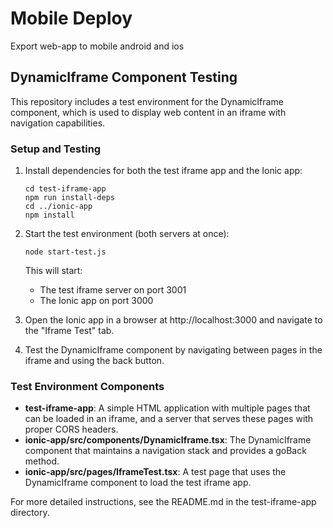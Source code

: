 # Mobile Deploy
Export web-app to mobile android and ios

## DynamicIframe Component Testing

This repository includes a test environment for the DynamicIframe component, which is used to display web content in an iframe with navigation capabilities.

### Setup and Testing

1. Install dependencies for both the test iframe app and the Ionic app:
   ```
   cd test-iframe-app
   npm run install-deps
   cd ../ionic-app
   npm install
   ```

2. Start the test environment (both servers at once):
   ```
   node start-test.js
   ```
   This will start:
   - The test iframe server on port 3001
   - The Ionic app on port 3000

3. Open the Ionic app in a browser at http://localhost:3000 and navigate to the "Iframe Test" tab.

4. Test the DynamicIframe component by navigating between pages in the iframe and using the back button.

### Test Environment Components

- **test-iframe-app**: A simple HTML application with multiple pages that can be loaded in an iframe, and a server that serves these pages with proper CORS headers.
- **ionic-app/src/components/DynamicIframe.tsx**: The DynamicIframe component that maintains a navigation stack and provides a goBack method.
- **ionic-app/src/pages/IframeTest.tsx**: A test page that uses the DynamicIframe component to load the test iframe app.

For more detailed instructions, see the README.md in the test-iframe-app directory.
